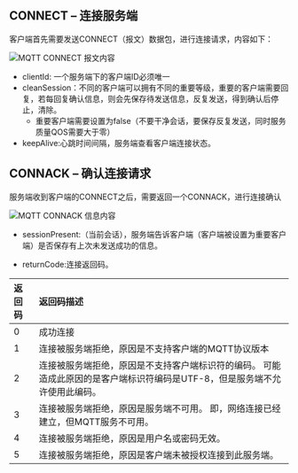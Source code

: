 ## CONNECT – 连接服务端
客户端首先需要发送CONNECT（报文）数据包，进行连接请求，内容如下：

![MQTT CONNECT 报文内容](https://gitee.com/wang_chunfeng/pic-go/raw/master/img/20210223153214.gif)

+ clientId: 一个服务端下的客户端ID必须唯一
+ cleanSession：不同的客户端可以拥有不同的重要等级，重要的客户端需要回复，若每回复确认信息，则会先保存待发送信息，反复发送，得到确认后停止，清除。
	+ 重要客户端需要设置为false（不要干净会话，要保存反复发送，同时服务质量QOS需要大于零）
+ keepAlive:心跳时间间隔，服务端查看客户端连接状态。

## CONNACK – 确认连接请求

服务端收到客户端的CONNECT之后，需要返回一个CONNACK，进行连接确认

![MQTT CONNACK 信息内容](https://gitee.com/wang_chunfeng/pic-go/raw/master/img/20210223155044.gif)

+ sessionPresent:（当前会话），服务端告诉客户端（客户端被设置为重要客户端）是否保存有上次未发送成功的信息。

+ returnCode:连接返回码。

| 返回码 | 返回码描述                                                   |
| :----- | :----------------------------------------------------------- |
| 0      | 成功连接                                                     |
| 1      | 连接被服务端拒绝，原因是不支持客户端的MQTT协议版本           |
| 2      | 连接被服务端拒绝，原因是不支持客户端标识符的编码。 可能造成此原因的是客户端标识符编码是UTF-8，但是服务端不允许使用此编码。 |
| 3      | 连接被服务端拒绝，原因是服务端不可用。 即，网络连接已经建立，但MQTT服务不可用。 |
| 4      | 连接被服务端拒绝，原因是用户名或密码无效。                   |
| 5      | 连接被服务端拒绝，原因是客户端未被授权连接到此服务端。       |